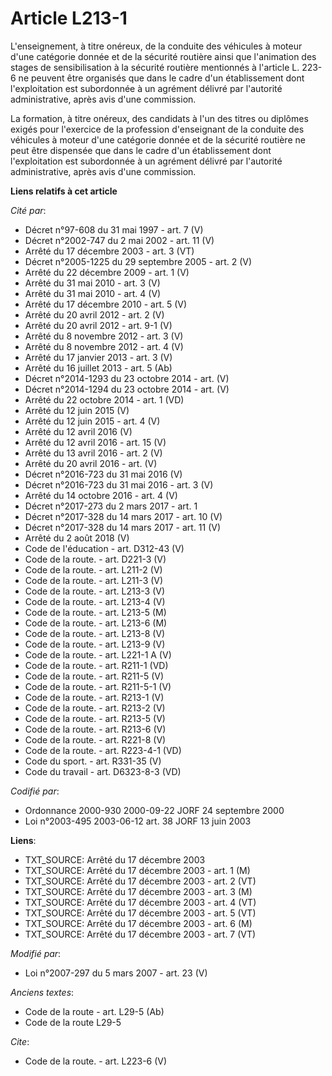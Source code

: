 # Article L213-1

L'enseignement, à titre onéreux, de la conduite des véhicules à moteur d'une catégorie donnée et de la sécurité routière
ainsi que l'animation des stages de sensibilisation à la sécurité routière mentionnés à l'article L. 223-6 ne peuvent être
organisés que dans le cadre d'un établissement dont l'exploitation est subordonnée à un agrément délivré par l'autorité
administrative, après avis d'une commission. 

La formation, à titre onéreux, des candidats à l'un des titres ou diplômes exigés pour l'exercice de la profession
d'enseignant de la conduite des véhicules à moteur d'une catégorie donnée et de la sécurité routière ne peut être dispensée
que dans le cadre d'un établissement dont l'exploitation est subordonnée à un agrément délivré par l'autorité administrative,
après avis d'une commission.

**Liens relatifs à cet article**

_Cité par_:

  - Décret n°97-608 du 31 mai 1997 - art. 7 (V)
  - Décret n°2002-747 du 2 mai 2002 - art. 11 (V)
  - Arrêté du 17 décembre 2003 - art. 3 (VT)
  - Décret n°2005-1225 du 29 septembre 2005 - art. 2 (V)
  - Arrêté du 22 décembre 2009 - art. 1 (V)
  - Arrêté du 31 mai 2010 - art. 3 (V)
  - Arrêté du 31 mai 2010 - art. 4 (V)
  - Arrêté du 17 décembre 2010 - art. 5 (V)
  - Arrêté du 20 avril 2012 - art. 2 (V)
  - Arrêté du 20 avril 2012 - art. 9-1 (V)
  - Arrêté du 8 novembre 2012 - art. 3 (V)
  - Arrêté du 8 novembre 2012 - art. 4 (V)
  - Arrêté du 17 janvier 2013 - art. 3 (V)
  - Arrêté du 16 juillet 2013 - art. 5 (Ab)
  - Décret n°2014-1293 du 23 octobre 2014 - art. (V)
  - Décret n°2014-1294 du 23 octobre 2014 - art. (V)
  - Arrêté du 22 octobre 2014 - art. 1 (VD)
  - Arrêté du 12 juin 2015 (V)
  - Arrêté du 12 juin 2015 - art. 4 (V)
  - Arrêté du 12 avril 2016 (V)
  - Arrêté du 12 avril 2016 - art. 15 (V)
  - Arrêté du 13 avril 2016 - art. 2 (V)
  - Arrêté du 20 avril 2016 - art. (V)
  - Décret n°2016-723 du 31 mai 2016 (V)
  - Décret n°2016-723 du 31 mai 2016 - art. 3 (V)
  - Arrêté du 14 octobre 2016 - art. 4 (V)
  - Décret n°2017-273 du 2 mars 2017 - art. 1
  - Décret n°2017-328 du 14 mars 2017 - art. 10 (V)
  - Décret n°2017-328 du 14 mars 2017 - art. 11 (V)
  - Arrêté du 2 août 2018 (V)
  - Code de l'éducation - art. D312-43 (V)
  - Code de la route. - art. D221-3 (V)
  - Code de la route. - art. L211-2 (V)
  - Code de la route. - art. L211-3 (V)
  - Code de la route. - art. L213-3 (V)
  - Code de la route. - art. L213-4 (V)
  - Code de la route. - art. L213-5 (M)
  - Code de la route. - art. L213-6 (M)
  - Code de la route. - art. L213-8 (V)
  - Code de la route. - art. L213-9 (V)
  - Code de la route. - art. L221-1 A (V)
  - Code de la route. - art. R211-1 (VD)
  - Code de la route. - art. R211-5 (V)
  - Code de la route. - art. R211-5-1 (V)
  - Code de la route. - art. R213-1 (V)
  - Code de la route. - art. R213-2 (V)
  - Code de la route. - art. R213-5 (V)
  - Code de la route. - art. R213-6 (V)
  - Code de la route. - art. R221-8 (V)
  - Code de la route. - art. R223-4-1 (VD)
  - Code du sport. - art. R331-35 (V)
  - Code du travail - art. D6323-8-3 (VD)

_Codifié par_:

  - Ordonnance 2000-930 2000-09-22 JORF 24 septembre 2000
  - Loi n°2003-495 2003-06-12 art. 38 JORF 13 juin 2003

**Liens**:

  - TXT_SOURCE: Arrêté du 17 décembre 2003
  - TXT_SOURCE: Arrêté du 17 décembre 2003 - art. 1 (M)
  - TXT_SOURCE: Arrêté du 17 décembre 2003 - art. 2 (VT)
  - TXT_SOURCE: Arrêté du 17 décembre 2003 - art. 3 (M)
  - TXT_SOURCE: Arrêté du 17 décembre 2003 - art. 4 (VT)
  - TXT_SOURCE: Arrêté du 17 décembre 2003 - art. 5 (VT)
  - TXT_SOURCE: Arrêté du 17 décembre 2003 - art. 6 (M)
  - TXT_SOURCE: Arrêté du 17 décembre 2003 - art. 7 (VT)

_Modifié par_:

  - Loi n°2007-297 du 5 mars 2007 - art. 23 (V)

_Anciens textes_:

  - Code de la route - art. L29-5 (Ab)
  - Code de la route L29-5

_Cite_:

  - Code de la route. - art. L223-6 (V)
